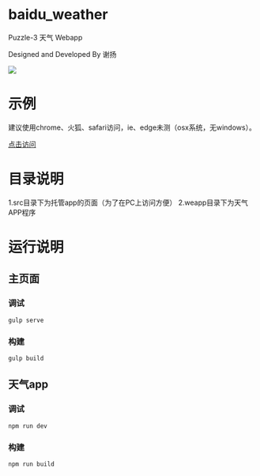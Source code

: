 # baidu_weather

Puzzle-3 天气 Webapp

Designed and Developed By 谢扬

![](http://i1.piimg.com/567571/6a3bb16606392657.png)

# 示例

建议使用chrome、火狐、safari访问，ie、edge未测（osx系统，无windows）。

[点击访问](http://weather.poimoe.com/ "示例")

# 目录说明

1.src目录下为托管app的页面（为了在PC上访问方便）
2.weapp目录下为天气APP程序

# 运行说明

## 主页面

### 调试

``` shell
gulp serve
```

### 构建

``` shell
gulp build
```

## 天气app

### 调试

``` shell
npm run dev
```

### 构建

``` shell
npm run build
```